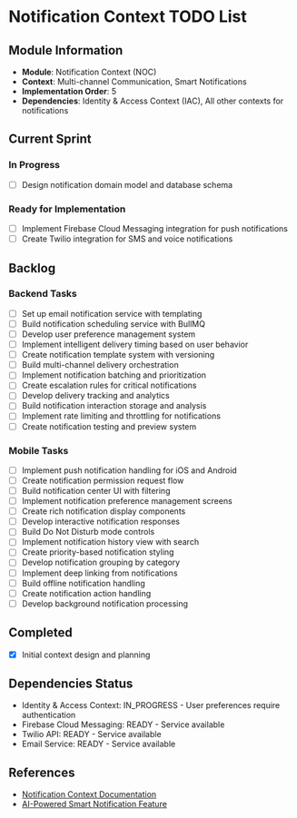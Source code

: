 # Notification Context TODO List

## Module Information

- **Module**: Notification Context (NOC)
- **Context**: Multi-channel Communication, Smart Notifications
- **Implementation Order**: 5
- **Dependencies**: Identity & Access Context (IAC), All other contexts for notifications

## Current Sprint

### In Progress

- [ ] Design notification domain model and database schema

### Ready for Implementation

- [ ] Implement Firebase Cloud Messaging integration for push notifications
- [ ] Create Twilio integration for SMS and voice notifications

## Backlog

### Backend Tasks

- [ ] Set up email notification service with templating
- [ ] Build notification scheduling service with BullMQ
- [ ] Develop user preference management system
- [ ] Implement intelligent delivery timing based on user behavior
- [ ] Create notification template system with versioning
- [ ] Build multi-channel delivery orchestration
- [ ] Implement notification batching and prioritization
- [ ] Create escalation rules for critical notifications
- [ ] Develop delivery tracking and analytics
- [ ] Build notification interaction storage and analysis
- [ ] Implement rate limiting and throttling for notifications
- [ ] Create notification testing and preview system

### Mobile Tasks

- [ ] Implement push notification handling for iOS and Android
- [ ] Create notification permission request flow
- [ ] Build notification center UI with filtering
- [ ] Implement notification preference management screens
- [ ] Create rich notification display components
- [ ] Develop interactive notification responses
- [ ] Build Do Not Disturb mode controls
- [ ] Implement notification history view with search
- [ ] Create priority-based notification styling
- [ ] Develop notification grouping by category
- [ ] Implement deep linking from notifications
- [ ] Build offline notification handling
- [ ] Create notification action handling
- [ ] Develop background notification processing

## Completed

- [x] Initial context design and planning

## Dependencies Status

- Identity & Access Context: IN_PROGRESS - User preferences require authentication
- Firebase Cloud Messaging: READY - Service available
- Twilio API: READY - Service available
- Email Service: READY - Service available

## References

- [Notification Context Documentation](./README.md)
- [AI-Powered Smart Notification Feature](../../features/nss-001-ai-powered-smart-notification.md)
